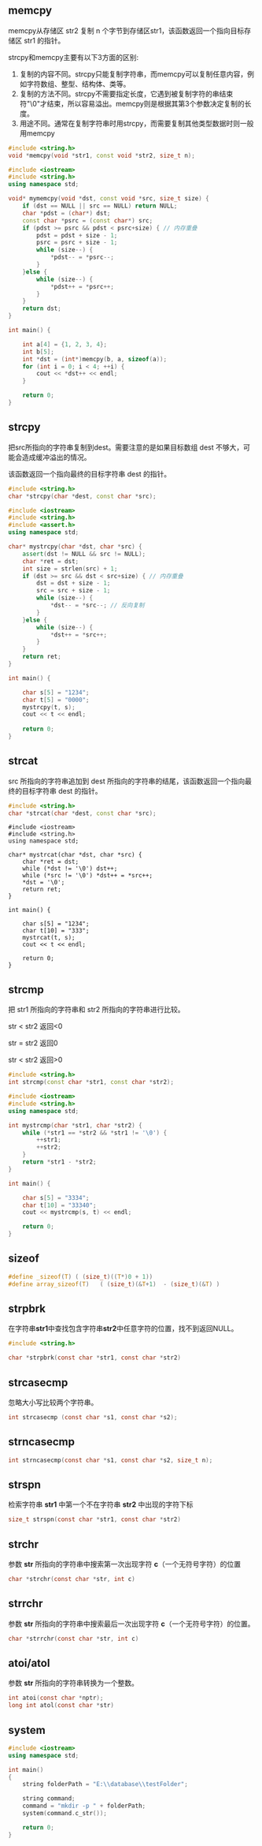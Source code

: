 ## memcpy

memcpy从存储区 str2 复制 n 个字节到存储区str1，该函数返回一个指向目标存储区 str1 的指针。

strcpy和memcpy主要有以下3方面的区别:

1. 复制的内容不同。strcpy只能复制字符串，而memcpy可以复制任意内容，例如字符数组、整型、结构体、类等。
2. 复制的方法不同。strcpy不需要指定长度，它遇到被复制字符的串结束符"\0"才结束，所以容易溢出。memcpy则是根据其第3个参数决定复制的长度。
3. 用途不同。通常在复制字符串时用strcpy，而需要复制其他类型数据时则一般用memcpy



```cpp
#include <string.h>
void *memcpy(void *str1, const void *str2, size_t n);
```

```cpp
#include <iostream>
#include <string.h>
using namespace std;

void* mymemcpy(void *dst, const void *src, size_t size) {
    if (dst == NULL || src == NULL) return NULL;
    char *pdst = (char*) dst;
    const char *psrc = (const char*) src;
    if (pdst >= psrc && pdst < psrc+size) { // 内存重叠
        pdst = pdst + size - 1;
        psrc = psrc + size - 1;
        while (size--) {
            *pdst-- = *psrc--;
        }
    }else {
        while (size--) {
            *pdst++ = *psrc++;
        }
    }
    return dst;
}

int main() {

    int a[4] = {1, 2, 3, 4};
    int b[5];
    int *dst = (int*)memcpy(b, a, sizeof(a));
    for (int i = 0; i < 4; ++i) {
        cout << *dst++ << endl;
    }

    return 0;
}
```



## strcpy

把src所指向的字符串复制到dest。需要注意的是如果目标数组 dest 不够大，可能会造成缓冲溢出的情况。

该函数返回一个指向最终的目标字符串 dest 的指针。

```cpp
#include <string.h>
char *strcpy(char *dest, const char *src);
```

```cpp
#include <iostream>
#include <string.h>
#include <assert.h>
using namespace std;

char* mystrcpy(char *dst, char *src) {
    assert(dst != NULL && src != NULL);
    char *ret = dst;
    int size = strlen(src) + 1;
    if (dst >= src && dst < src+size) { // 内存重叠
        dst = dst + size - 1;
        src = src + size - 1;
        while (size--) {
            *dst-- = *src--; // 反向复制
        }
    }else {
        while (size--) {
            *dst++ = *src++;
        }
    }
    return ret;
}

int main() {

    char s[5] = "1234";
    char t[5] = "0000";
    mystrcpy(t, s);
    cout << t << endl;
    
    return 0;
}
```





## strcat

src 所指向的字符串追加到 dest 所指向的字符串的结尾，该函数返回一个指向最终的目标字符串 dest 的指针。

```cpp
#include <string.h>
char *strcat(char *dest, const char *src);
```

```
#include <iostream>
#include <string.h>
using namespace std;

char* mystrcat(char *dst, char *src) {
    char *ret = dst;
    while (*dst != '\0') dst++;
    while (*src != '\0') *dst++ = *src++;
    *dst = '\0';
    return ret;
}

int main() {

    char s[5] = "1234";
    char t[10] = "333";
    mystrcat(t, s);
    cout << t << endl;

    return 0;
}
```



## strcmp

把 str1 所指向的字符串和 str2 所指向的字符串进行比较。

str < str2 返回<0

str = str2 返回0

str < str2 返回>0

```cpp
#include <string.h>
int strcmp(const char *str1, const char *str2);
```

```cpp
#include <iostream>
#include <string.h>
using namespace std;

int mystrcmp(char *str1, char *str2) {
    while (*str1 == *str2 && *str1 != '\0') {
        ++str1;
        ++str2;
    }
    return *str1 - *str2;
}

int main() {

    char s[5] = "3334";
    char t[10] = "33340";
    cout << mystrcmp(s, t) << endl;

    return 0;
}
```



## sizeof

```c
#define _sizeof(T) ( (size_t)((T*)0 + 1))
#define array_sizeof(T)   ( (size_t)(&T+1)  - (size_t)(&T) )
```





## strpbrk

在字符串**str1**中查找包含字符串**str2**中任意字符的位置，找不到返回NULL。

```c
#include <string.h>

char *strpbrk(const char *str1, const char *str2)
```



## strcasecmp

忽略大小写比较两个字符串。

```c
int strcasecmp (const char *s1, const char *s2);
```



## strncasecmp

```c
int strncasecmp(const char *s1, const char *s2, size_t n);
```



## strspn

检索字符串 **str1** 中第一个不在字符串 **str2** 中出现的字符下标

```c
size_t strspn(const char *str1, const char *str2)
```



## strchr

参数 **str** 所指向的字符串中搜索第一次出现字符 **c**（一个无符号字符）的位置

```c
char *strchr(const char *str, int c)
```



## strrchr

参数 **str** 所指向的字符串中搜索最后一次出现字符 **c**（一个无符号字符）的位置。

```c
char *strrchr(const char *str, int c)
```



## atoi/atol

参数 **str** 所指向的字符串转换为一个整数。

```c
int atoi(const char *nptr);
long int atol(const char *str)
```



## system

```cpp
#include <iostream>
using namespace std;

int main()
{
    string folderPath = "E:\\database\\testFolder"; 

    string command;
    command = "mkdir -p " + folderPath;  
    system(command.c_str());

    return 0;
}
```

